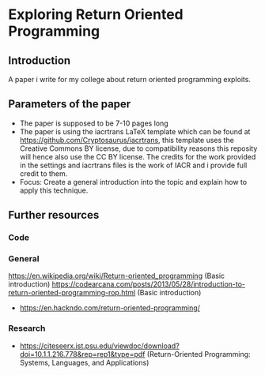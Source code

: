# Exploring Return Oriented Programming
## Introduction
A paper i write for my college about return oriented programming exploits.
## Parameters of the paper
- The paper is supposed to be 7-10 pages long
- The paper is using the iacrtrans LaTeX template which can be found at https://github.com/Cryptosaurus/iacrtrans, this template uses the Creative Commons BY license, due to compatibility reasons this reposity will hence also use the CC BY license.
The credits for the work provided in the settings and iacrtrans files is the work of IACR and i provide full credit to them.
- Focus: Create a general introduction into the topic and explain how to apply this technique.
## Further resources
### Code
### General
https://en.wikipedia.org/wiki/Return-oriented_programming (Basic introduction)
https://codearcana.com/posts/2013/05/28/introduction-to-return-oriented-programming-rop.html (Basic introduction)
- https://en.hackndo.com/return-oriented-programming/
### Research
- https://citeseerx.ist.psu.edu/viewdoc/download?doi=10.1.1.216.778&rep=rep1&type=pdf (Return-Oriented Programming:
Systems, Languages, and Applications)
